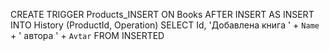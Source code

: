 CREATE TRIGGER Products_INSERT
ON Books
AFTER INSERT
AS
INSERT INTO History (ProductId, Operation)
SELECT Id, 'Добавлена книга ' + `Name` + '   автора ' + `Avtar`
FROM INSERTED
